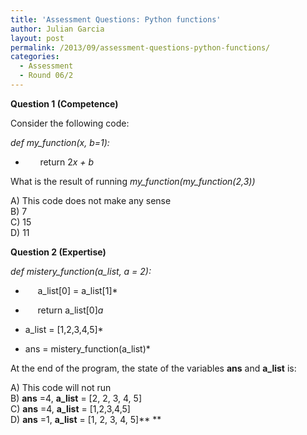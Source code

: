 ```yaml
---
title: 'Assessment Questions: Python functions'
author: Julian Garcia
layout: post
permalink: /2013/09/assessment-questions-python-functions/
categories:
  - Assessment
  - Round 06/2
---
```

**Question 1 (Competence)**

Consider the following code:

*def my_function(x, b=1):*  
*       return 2*x + b*

What is the result of running *my\_function(my\_function(2,3))*

A) This code does not make any sense  
B) 7  
C) 15  
D) 11

**Question 2 (Expertise)**

*def mistery\_function(a\_list, a = 2):*  
*      a\_list[0] = a\_list[1]*  
*      return a_list[0]*a*

* a_list = [1,2,3,4,5]*  
* ans = mistery\_function(a\_list)*

At the end of the program, the state of the variables **ans** and **a_list** is:

A) This code will not run  
B) **ans** =4, **a_list** = [2, 2, 3, 4, 5]  
C) **ans** =4, **a_list** = [1,2,3,4,5]  
D) **ans** =1, **a_list** = [1, 2, 3, 4, 5]** **